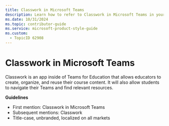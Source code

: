 ```yaml
---
title: Classwork in Microsoft Teams
description: Learn how to refer to Classwork in Microsoft Teams in your content.
ms.date: 10/31/2024
ms.topic: contributor-guide
ms.service: microsoft-product-style-guide
ms.custom:
  - TopicID 62908
---
```



# Classwork in Microsoft Teams

Classwork is an app inside of Teams for Education that allows educators to create, organize, and reuse their course content. It will also allow students to navigate their Teams and find relevant resources.  

**Guidelines**  

- First mention: Classwork in Microsoft Teams  
- Subsequent mentions: Classwork  
- Title-case, unbranded, localized on all markets  

  